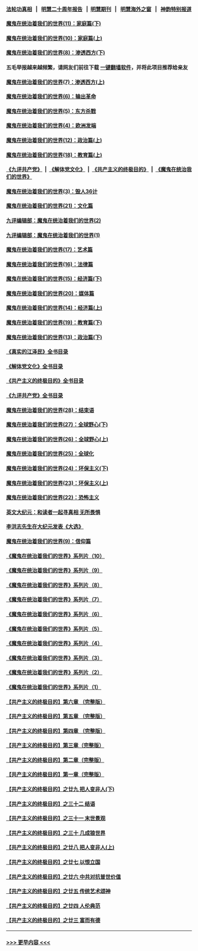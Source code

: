 #### [法轮功真相](https://github.com/gfw-breaker/truth/blob/master/README.md?t=0) &nbsp;&nbsp;|&nbsp;&nbsp; [明慧二十周年报告](https://github.com/gfw-breaker/mh-reports/blob/master/README.md?t=0) &nbsp;&nbsp;|&nbsp;&nbsp;[明慧期刊](https://github.com/gfw-breaker/mh-qikan) &nbsp;&nbsp;|&nbsp;&nbsp; [明慧海外之窗](https://github.com/gfw-breaker/mh-news/blob/master/README.md?t=0) &nbsp;&nbsp;|&nbsp;&nbsp; [神韵特别报道](https://github.com/gfw-breaker/mh-news/blob/master/shenyun.md?t=0)
#### [魔鬼在统治着我们的世界(11)：家庭篇(下)](../pages/nsc422/n10440961.md?t=11301050) 
#### [魔鬼在统治着我们的世界(10)：家庭篇(上)](../pages/nsc422/n10435448.md?t=11301050) 
#### [魔鬼在统治着我们的世界(8)：渗透西方(下)](../pages/nsc422/n10429603.md?t=11301050) 
#### 五毛举报越来越频繁，请网友们前往下载 [一键翻墙软件](https://github.com/gfw-breaker/ssr-accounts)，并将此项目推荐给亲友
#### [魔鬼在统治着我们的世界(7)：渗透西方(上)](../pages/nsc422/n10426013.md?t=11301050) 
#### [魔鬼在统治着我们的世界(6)：输出革命](../pages/nsc422/n10421536.md?t=11301050) 
#### [魔鬼在统治着我们的世界(5)：东方杀戮](../pages/nsc422/n10417707.md?t=11301050) 
#### [魔鬼在统治着我们的世界(4)：欧洲发端](../pages/nsc422/n10414890.md?t=11301050) 
#### [魔鬼在统治着我们的世界(12)：政治篇(上)](../pages/nsc422/n10444576.md?t=11301050) 
#### [魔鬼在统治着我们的世界(18)：教育篇(上)](../pages/nsc422/n10526970.md?t=11301050) 
#### [《九评共产党》](https://github.com/begood0513/9ping.md/blob/master/README.md) &nbsp;|&nbsp; [《解体党文化》](../../../../jtdwh.md/blob/master/README.md)  &nbsp;|&nbsp; [《共产主义的终极目的》](../../../../gczydzjmd.md/blob/master/README.md) &nbsp;|&nbsp; [《魔鬼在统治我们的世界》](../../../../mgztzwmdsj.md/blob/master/README.md) 
#### [魔鬼在统治着我们的世界(3)：毁人36计](../pages/nsc422/n10411583.md?t=11301050) 
#### [魔鬼在统治着我们的世界(21)：文化篇](../pages/nsc422/n10597706.md?t=11301050) 
#### [九评编辑部：魔鬼在统治着我们的世界(2)](../pages/nsc422/n10410036.md?t=11301050) 
#### [九评编辑部：魔鬼在统治着我们的世界(1)](../pages/nsc422/n10406825.md?t=11301050) 
#### [魔鬼在统治着我们的世界(17)：艺术篇](../pages/nsc422/n10499093.md?t=11301050) 
#### [魔鬼在统治着我们的世界(16)：法律篇](../pages/nsc422/n10485969.md?t=11301050) 
#### [魔鬼在统治着我们的世界(15)：经济篇(下)](../pages/nsc422/n10469975.md?t=11301050) 
#### [魔鬼在统治着我们的世界(20)：媒体篇](../pages/nsc422/n10586579.md?t=11301050) 
#### [魔鬼在统治着我们的世界(14)：经济篇(上)](../pages/nsc422/n10457370.md?t=11301050) 
#### [魔鬼在统治着我们的世界(19)：教育篇(下)](../pages/nsc422/n10564808.md?t=11301050) 
#### [魔鬼在统治着我们的世界(13)：政治篇(下)](../pages/nsc422/n10448270.md?t=11301050) 
#### [《真实的江泽民》全书目录](../pages/nsc422/n13721399.md?t=11301050) 
#### [《解体党文化》全书目录](../pages/nsc422/n13721157.md?t=11301050) 
#### [《共产主义的终极目的》全书目录](../pages/nsc422/n13721048.md?t=11301050) 
#### [《九评共产党》全书目录](../pages/nsc422/n13708085.md?t=11301050) 
#### [魔鬼在统治着我们的世界(28)：结束语](../pages/nsc422/n10936246.md?t=11301050) 
#### [魔鬼在统治着我们的世界(27)：全球野心(下)](../pages/nsc422/n10928319.md?t=11301050) 
#### [魔鬼在统治着我们的世界(26)：全球野心(上)](../pages/nsc422/n10900318.md?t=11301050) 
#### [魔鬼在统治着我们的世界(25)：全球化](../pages/nsc422/n10788205.md?t=11301050) 
#### [魔鬼在统治着我们的世界(24)：环保主义(下)](../pages/nsc422/n10695307.md?t=11301050) 
#### [魔鬼在统治着我们的世界(23)：环保主义(上)](../pages/nsc422/n10688613.md?t=11301050) 
#### [魔鬼在统治着我们的世界(22)：恐怖主义](../pages/nsc422/n10614727.md?t=11301050) 
#### [英文大纪元：和读者一起寻真相 无所畏惧](../pages/nsc422/n12542027.md?t=11301050) 
#### [李洪志先生在大纪元发表《大选》](../pages/nsc422/n12534746.md?t=11301050) 
#### [魔鬼在统治着我们的世界(9)：信仰篇](../pages/nsc422/n10432159.md?t=11301050) 
#### [《魔鬼在统治着我们的世界》系列片（10）](../pages/nsc422/n12292670.md?t=11301050) 
#### [《魔鬼在统治着我们的世界》系列片（9）](../pages/nsc422/n12290859.md?t=11301050) 
#### [《魔鬼在统治着我们的世界》系列片（8）](../pages/nsc422/n12287445.md?t=11301050) 
#### [《魔鬼在统治着我们的世界》系列片（7）](../pages/nsc422/n12283425.md?t=11301050) 
#### [《魔鬼在统治着我们的世界》系列片（6）](../pages/nsc422/n12282314.md?t=11301050) 
#### [《魔鬼在统治着我们的世界》系列片（5）](../pages/nsc422/n12281419.md?t=11301050) 
#### [《魔鬼在统治着我们的世界》系列片（4）](../pages/nsc422/n12274024.md?t=11301050) 
#### [《魔鬼在统治着我们的世界》系列片（3）](../pages/nsc422/n12271322.md?t=11301050) 
#### [《魔鬼在统治着我们的世界》系列片（2）](../pages/nsc422/n12269049.md?t=11301050) 
#### [《魔鬼在统治着我们的世界》系列片（1）](../pages/nsc422/n12267575.md?t=11301050) 
#### [【共产主义的终极目的】第六章 （完整版）](../pages/nsc422/n11428913.md?t=11301050) 
#### [【共产主义的终极目的】第五章 （完整版）](../pages/nsc422/n11428912.md?t=11301050) 
#### [【共产主义的终极目的】第四章 （完整版）](../pages/nsc422/n11428907.md?t=11301050) 
#### [【共产主义的终极目的】第三章（完整版）](../pages/nsc422/n11428848.md?t=11301050) 
#### [【共产主义的终极目的】第二章（完整版）](../pages/nsc422/n11428831.md?t=11301050) 
#### [【共产主义的终极目的】第一章（完整版）](../pages/nsc422/n11417651.md?t=11301050) 
#### [【共产主义的终极目的】之廿九 把人变非人(下)](../pages/nsc422/n11344140.md?t=11301050) 
#### [【共产主义的终极目的】之三十二 结语](../pages/nsc422/n11360535.md?t=11301050) 
#### [【共产主义的终极目的】之三十一 末世景观](../pages/nsc422/n11351129.md?t=11301050) 
#### [【共产主义的终极目的】之三十 几成狼世界](../pages/nsc422/n11348280.md?t=11301050) 
#### [【共产主义的终极目的】之廿八 把人变非人(上)](../pages/nsc422/n11340492.md?t=11301050) 
#### [【共产主义的终极目的】之廿七 以恨立国](../pages/nsc422/n11336944.md?t=11301050) 
#### [【共产主义的终极目的】之廿六 中共对抗普世价值](../pages/nsc422/n11324785.md?t=11301050) 
#### [【共产主义的终极目的】之廿五 传统艺术颂神](../pages/nsc422/n11296396.md?t=11301050) 
#### [【共产主义的终极目的】之廿四 人伦典范](../pages/nsc422/n11296397.md?t=11301050) 
#### [【共产主义的终极目的】之廿三 富而有德](../pages/nsc422/n11283598.md?t=11301050) 

----
#### [ >>> 更早内容 <<< ](../indexes/nsc422-earlier.md)
